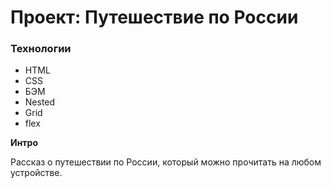 # Проект: Путешествие по России

### Технологии
* HTML
* CSS
* БЭМ
* Nested 
* Grid
* flex

**Интро**

Рассказ о путешествии по России, который можно прочитать на любом устройстве.